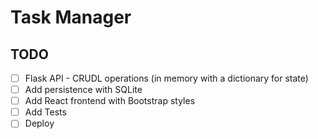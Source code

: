 # Task Manager

## TODO

- [ ] Flask API - CRUDL operations (in memory with a dictionary for state)
- [ ] Add persistence with SQLite
- [ ] Add React frontend with Bootstrap styles
- [ ] Add Tests
- [ ] Deploy
